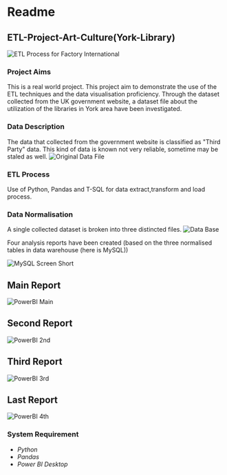 # Readme
## ETL-Project-Art-Culture(York-Library)

![ETL Process for Factory International](https://github.com/data-engineer-sk/ETL-project-Art-Culture-York-Libraries/blob/main/pipeline%20architecture.png)

### Project Aims
This is a real world project.  This project aim to demonstrate the use of the ETL techniques and the data visualisation proficiency.  Through the dataset collected from the UK government website, a dataset file about the utilization of the libraries in York area have been investigated.

### Data Description
The data that collected from the government website is classified as "Third Party" data.  This kind of data is known not very reliable, sometime may be staled as well.
![Original Data File](https://github.com/data-engineer-sk/ETL-project-Art-Culture-York-Libraries/blob/main/Original%20Data.png)

### ETL Process
Use of Python, Pandas and T-SQL for data extract,transform and load process.

### Data Normalisation
A single collected dataset is broken into three distincted files.
![Data Base](https://github.com/data-engineer-sk/ETL-project-Art-Culture-York-Libraries/blob/main/DB%20Schema.png)

Four analysis reports have been created (based on the three normalised tables in data warehouse (here is MySQL))

![MySQL Screen Short](https://github.com/data-engineer-sk/ETL-project-Art-Culture-York-Libraries/blob/main/MySQL%20ScreenShort.png)

## Main Report
![PowerBI Main](https://github.com/data-engineer-sk/ETL-project-Art-Culture-York-Libraries/blob/main/PowerBI-MainPage.png)

## Second Report
![PowerBI 2nd](https://github.com/data-engineer-sk/ETL-project-Art-Culture-York-Libraries/blob/main/PowerBI-2ndPage.png)

## Third Report
![PowerBI 3rd](https://github.com/data-engineer-sk/ETL-project-Art-Culture-York-Libraries/blob/main/PowerBI-3rdPage.png)

## Last Report
![PowerBI 4th](https://github.com/data-engineer-sk/ETL-project-Art-Culture-York-Libraries/blob/main/PowerBi-4thPage.png)

### System Requirement
- *Python*
- *Pandas*
- *Power BI Desktop*
